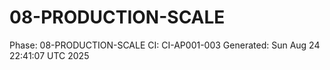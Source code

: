 # 08-PRODUCTION-SCALE
Phase: 08-PRODUCTION-SCALE
CI: CI-AP001-003
Generated: Sun Aug 24 22:41:07 UTC 2025
